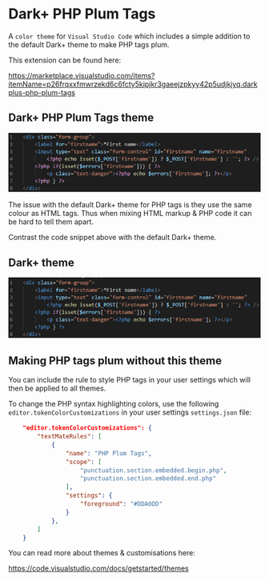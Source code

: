 # Dark+ PHP Plum Tags

A `color theme` for `Visual Studio Code` which includes a simple addition to the default Dark+ theme to make PHP tags plum.

This extension can be found here:

https://marketplace.visualstudio.com/items?itemName=p26frqxxfmwrzekd6c6fcty5kipjkr3gaeejzpkyy42p5udjkjyq.darkplus-php-plum-tags

## Dark+ PHP Plum Tags theme

![screenshot](https://raw.githubusercontent.com/xan1000/DarkPlus-PHP-Plum-Tags/master/screenshots/Dark%2B-PHP-Plum-Tags.png)

The issue with the default Dark+ theme for PHP tags is they use the same colour as HTML tags. Thus when mixing HTML markup & PHP code it can be hard to tell them apart.

Contrast the code snippet above with the default Dark+ theme.

## Dark+ theme

![screenshot](https://raw.githubusercontent.com/xan1000/DarkPlus-PHP-Plum-Tags/master/screenshots/Dark%2B.png)

## Making PHP tags plum without this theme

You can include the rule to style PHP tags in your user settings which will then be applied to all themes.

To change the PHP syntax highlighting colors, use the following `editor.tokenColorCustomizations` in your user settings `settings.json` file:

```json
    "editor.tokenColorCustomizations": {
        "textMateRules": [
            {
                "name": "PHP Plum Tags",
                "scope": [
                    "punctuation.section.embedded.begin.php",
                    "punctuation.section.embedded.end.php"
                ],
                "settings": {
                    "foreground": "#DDA0DD"
                }
            },
        ]
    }
```

You can read more about themes & customisations here:

https://code.visualstudio.com/docs/getstarted/themes
